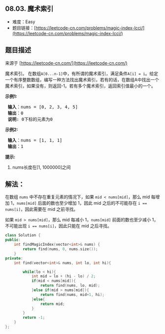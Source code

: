##  08.03. 魔术索引

- 难度：Easy
- 题目链接：[https://leetcode-cn.com/problems/magic-index-lcci/](https://leetcode-cn.com/problems/magic-index-lcci/)


## 题目描述

来源于 [https://leetcode-cn.com/](https://leetcode-cn.com/)

<p>魔术索引。 在数组<code>A[0...n-1]</code>中，有所谓的魔术索引，满足条件<code>A[i] = i</code>。给定一个有序整数数组，编写一种方法找出魔术索引，若有的话，在数组A中找出一个魔术索引，如果没有，则返回-1。若有多个魔术索引，返回索引值最小的一个。</p>

<p><strong>示例1:</strong></p>

<pre><strong> 输入</strong>：nums = [0, 2, 3, 4, 5]
<strong> 输出</strong>：0
<strong> 说明</strong>: 0下标的元素为0
</pre>

<p><strong>示例2:</strong></p>

<pre><strong> 输入</strong>：nums = [1, 1, 1]
<strong> 输出</strong>：1
</pre>

<p><strong>提示:</strong></p>

<ol>
	<li>nums长度在[1, 1000000]之间</li>
</ol>


## 解法：

在数组 `nums` 中不存在重复元素的情况下，如果 `mid < nums[mid]`，那么 mid 每增加 1，`nums[mid]` 后面的数也至少增加 1，因此 mid 之后的不可能存在 `i == nums[i]`，因此需要在 mid 之前寻找。

如果 `mid > nums[mid]`，那么 mid 每减小 1，`nums[mid]` 前面的数也至少减小 1，不可能出现 `i == nums[i]`，因此只能在 mid 之后寻找。

```c++
class Solution {
public:
    int findMagicIndex(vector<int>& nums) {
        return find(nums, 0, nums.size());
    }
private:
    int find(vector<int>& nums, int lo, int hi){

        while(lo < hi){
            int mid = lo + (hi - lo) / 2;
            if(mid < nums[mid]){
                return find(nums, lo, mid);
            }else if(mid > nums[mid]){
                return find(nums, mid+1, hi);
            }else{
                return mid;
            }
        }
        return -1;
    }
};
```